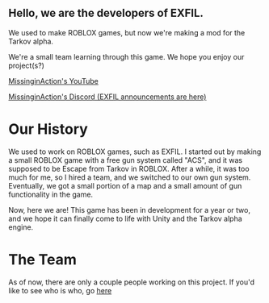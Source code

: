 ## Hello, we are the developers of EXFIL.
We used to make ROBLOX games, but now we're making a mod for the Tarkov alpha.

We're a small team learning through this game.
We hope you enjoy our project(s?)

[MissinginAction's YouTube](https://youtube.com/@missinginaction)

[MissinginAction's Discord (EXFIL announcements are here)](https://discord.gg/invite/feSG3cKvdd)

# Our History
We used to work on ROBLOX games, such  as EXFIL.
I started out by making a small ROBLOX game with a free gun system called "ACS", and it was supposed to be Escape from Tarkov in ROBLOX.
After a while, it was too much for me, so I hired a team, and we switched to our own gun system. Eventually, we got a small portion of a map and a small amount of gun functionality in the game.

Now, here we are! This game has been in development for a year or two, and we hope it can finally come to life with Unity and the Tarkov alpha engine.

# The Team
As of now, there are only a couple people working on this project.
If you'd like to see who is who, go [here](https://github.com/orgs/ExfilDEV/teams)

